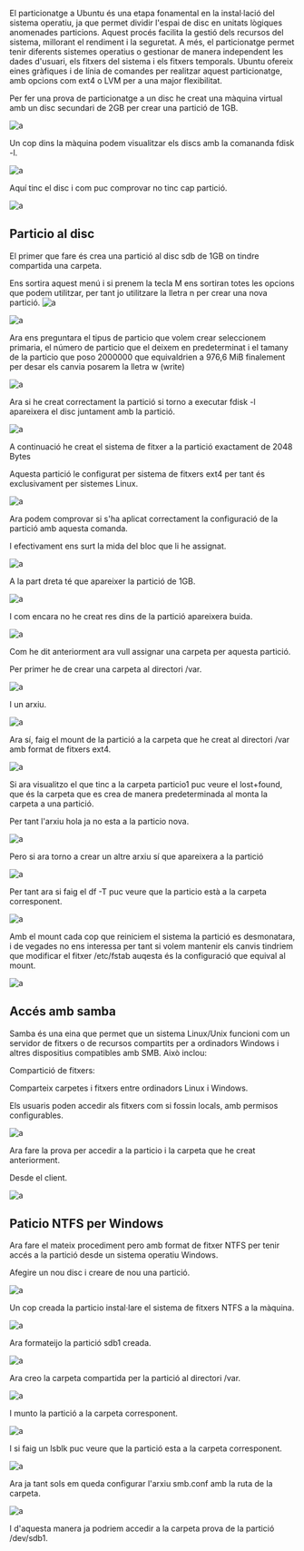 
El particionatge a Ubuntu és una etapa fonamental en la instal·lació del sistema operatiu, ja que permet dividir l'espai de disc en unitats lògiques anomenades particions. Aquest procés facilita la gestió dels recursos del sistema, millorant el rendiment i la seguretat. A més, el particionatge permet tenir diferents sistemes operatius o gestionar de manera independent les dades d'usuari, els fitxers del sistema i els fitxers temporals. Ubuntu ofereix eines gràfiques i de línia de comandes per realitzar aquest particionatge, amb opcions com ext4 o LVM per a una major flexibilitat.

Per fer una prova de particionatge a un disc he creat una màquina virtual amb un disc secundari de 2GB per crear una partició de 1GB.

![a](../img/particio.png)


Un cop dins la màquina podem visualitzar els discs amb la comananda fdisk -l.

![a](../img/fdisk.png)

Aquí tinc el disc i com puc comprovar no tinc cap partició.

![a](../img/sdb1.png)

## Particio al disc

El primer que fare és crea una partició al disc sdb de 1GB on tindre compartida una carpeta.

Ens sortira aquest menú i si prenem la tecla M ens sortiran totes les opcions que podem utilitzar, per tant jo utilitzare la lletra n per crear una nova partició.
![a](../img/opcions.png)

![a](../img/n.png)


Ara ens preguntara el tipus de particio que volem crear seleccionem primaria, el número de particio que el deixem en predeterminat i el tamany de la particio que poso 2000000 que equivaldrien a 976,6 MiB finalement per desar els canvia posarem la lletra w (write)

![a](../img/config1.png)

Ara si he creat correctament la partició si torno a executar fdisk -l apareixera el disc juntament amb la partició.

![a](../img/aa.png)

A continuació he creat el sistema de fitxer a la partició exactament de 2048 Bytes

Aquesta partició le configurat per sistema de fitxers ext4 per tant és exclusivament per sistemes Linux.

![a](../img/sistema.png)


Ara podem comprovar si s'ha aplicat correctament la configuració de la partició amb aquesta comanda.

I efectivament ens surt la mida del bloc que li he assignat.

![a](../img/tune.png)

A la part dreta té que apareixer la partició de 1GB.

![a](../img/volum.png)

I com encara no he creat res dins de la partició apareixera buida.

![a](../img/buit.png)

Com he dit anteriorment ara vull assignar una carpeta per aquesta partició.

Per primer he de crear una carpeta al directori /var.

![a](../img/carpeta.png)

I un arxiu.

![a](../img/arxiu.png)

Ara sí, faig el mount de la partició a la carpeta que he creat al directori /var amb format de fitxers ext4.

![a](../img/monto.png)

Si ara visualitzo el que tinc a la carpeta particio1 puc veure el lost+found, que és la carpeta que es crea de manera predeterminada al monta la carpeta a una partició.

Per tant l'arxiu hola ja no esta a la particio nova.

![a](../img/lost.png)


Pero si ara torno a crear un altre arxiu sí que apareixera a la partició

![a](../img/ab.png)


Per tant ara si faig el df -T puc veure que la particio està a la carpeta corresponent.

![a](../img/df.png)

Amb el mount cada cop que reiniciem el sistema la partició es desmonatara, i de vegades no ens interessa per tant si volem mantenir els canvis tindriem que modificar el fitxer /etc/fstab auqesta és la configuració que equival al mount.

![a](../img/fstab.png)


## Accés amb samba

Samba és una eina que permet que un sistema Linux/Unix funcioni com un servidor de fitxers o de recursos compartits per a ordinadors Windows i altres dispositius compatibles amb SMB. Això inclou:

Compartició de fitxers:

Comparteix carpetes i fitxers entre ordinadors Linux i Windows.

Els usuaris poden accedir als fitxers com si fossin locals, amb permisos configurables.

![a](../img/samba.png)

Ara fare la prova per accedir a la particio i la carpeta que he creat anteriorment.

Desde el client.

![a](../img/smb.png)

## Paticio NTFS per Windows

Ara fare el mateix procediment pero amb format de fitxer NTFS per tenir accés a la partició desde un sistema operatiu Windows.

Afegire un nou disc i creare de nou una partició.

![a](../img/w.png)

Un cop creada la particio instal·lare el sistema de fitxers NTFS a la màquina. 

![a](../img/ntfs.png)

Ara formateijo la partició sdb1 creada.

![a](../img/formata.png)

Ara creo la carpeta compartida per la partició al directori /var.

![a](../img/carpte1.png)

I munto la partició a la carpeta corresponent.

![a](../img/monta.png)

I si faig un lsblk puc veure que la partició esta a la carpeta corresponent.

![a](../img/done.png)

Ara ja tant sols em queda configurar l'arxiu smb.conf amb la ruta de la carpeta.

![a](../img/smbconf.png)

I d'aquesta manera ja podriem accedir a la carpeta prova de la partició /dev/sdb1.

